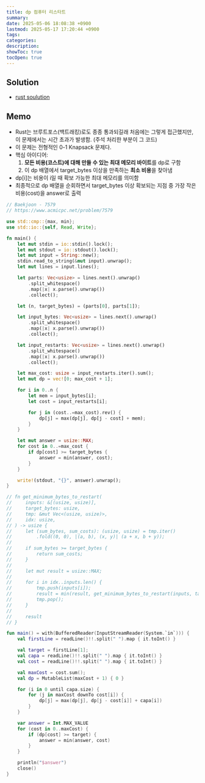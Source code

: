 ```yaml
---
title: dp 컴퓨터 리스타트
summary: 
date: 2025-05-06 18:08:38 +0900
lastmod: 2025-05-17 17:20:44 +0900
tags: 
categories: 
description: 
showToc: true
tocOpen: true
---
```

## Solution
- [rust soulution](https://github.com/SmallzooDev/coding_interview_rust/blob/main/src/bin/b_7579.rs)


## Memo
- Rust는 브루트포스(백트래킹)로도 종종 통과되길래 처음에는 그렇게 접근했지만, 이 문제에서는 시간 초과가 발생함. (주석 처리한 부분이 그 코드)
- 이 문제는 전형적인 0-1 Knapsack 문제다.
- 핵심 아이디어:
    1. **모든 비용(코스트)에 대해 만들 수 있는 최대 메모리 바이트**를 dp로 구함
    2. 이 dp 배열에서 target_bytes 이상을 만족하는 **최소 비용**을 찾아냄
- dp[i]는 비용이 i일 때 확보 가능한 최대 메모리를 의미함
- 최종적으로 dp 배열을 순회하면서 target_bytes 이상 확보되는 지점 중 가장 작은 비용(cost)을 answer로 출력

```rust
// Baekjoon - 7579
// https://www.acmicpc.net/problem/7579

use std::cmp::{max, min};
use std::io::{self, Read, Write};

fn main() {
    let mut stdin = io::stdin().lock();
    let mut stdout = io::stdout().lock();
    let mut input = String::new();
    stdin.read_to_string(&mut input).unwrap();
    let mut lines = input.lines();

    let parts: Vec<usize> = lines.next().unwrap()
        .split_whitespace()
        .map(|x| x.parse().unwrap())
        .collect();

    let (n, target_bytes) = (parts[0], parts[1]);

    let input_bytes: Vec<usize> = lines.next().unwrap()
        .split_whitespace()
        .map(|x| x.parse().unwrap())
        .collect();

    let input_restarts: Vec<usize> = lines.next().unwrap()
        .split_whitespace()
        .map(|x| x.parse().unwrap())
        .collect();

    let max_cost: usize = input_restarts.iter().sum();
    let mut dp = vec![0; max_cost + 1];

    for i in 0..n {
        let mem = input_bytes[i];
        let cost = input_restarts[i];

        for j in (cost..=max_cost).rev() {
            dp[j] = max(dp[j], dp[j - cost] + mem);
        }
    }

    let mut answer = usize::MAX;
    for cost in 0..=max_cost {
        if dp[cost] >= target_bytes {
            answer = min(answer, cost);
        }
    }

    write!(stdout, "{}", answer).unwrap();
}

// fn get_minimum_bytes_to_restart(
//     inputs: &[(usize, usize)],
//     target_bytes: usize,
//     tmp: &mut Vec<(usize, usize)>,
//     idx: usize,
// ) -> usize {
//     let (sum_bytes, sum_costs): (usize, usize) = tmp.iter()
//         .fold((0, 0), |(a, b), (x, y)| (a + x, b + y));
//
//     if sum_bytes >= target_bytes {
//         return sum_costs;
//     }
//
//     let mut result = usize::MAX;
//
//     for i in idx..inputs.len() {
//         tmp.push(inputs[i]);
//         result = min(result, get_minimum_bytes_to_restart(inputs, target_bytes, tmp, i + 1));
//         tmp.pop();
//     }
//
//     result
// }

```

```kotlin
fun main() = with(BufferedReader(InputStreamReader(System.`in`))) {
    val firstLine = readLine()!!.split(" ").map { it.toInt() }

    val target = firstLine[1];
    val capa = readLine()!!.split(" ").map { it.toInt() }
    val cost = readLine()!!.split(" ").map { it.toInt() }

    val maxCost = cost.sum();
    val dp = MutableList(maxCost + 1) { 0 }

    for (i in 0 until capa.size) {
        for (j in maxCost downTo cost[i]) {
            dp[j] = max(dp[j], dp[j - cost[i]] + capa[i])
        }
    }

    var answer = Int.MAX_VALUE
    for (cost in 0..maxCost) {
        if (dp[cost] >= target) {
            answer = min(answer, cost)
        }
    }

    println("$answer")
    close()
}
```
